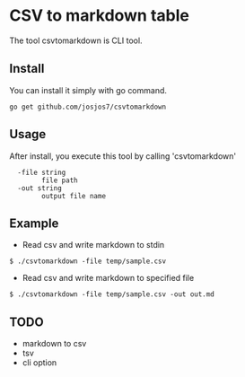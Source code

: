 # CSV to markdown table
The tool csvtomarkdown is CLI tool.

## Install
You can install it simply with go command.
```
go get github.com/josjos7/csvtomarkdown
```

## Usage
After install, you execute this tool by calling 'csvtomarkdown'

```
  -file string
        file path
  -out string
        output file name
```

## Example
- Read csv and write markdown to stdin
```
$ ./csvtomarkdown -file temp/sample.csv
```

- Read csv and write markdown to specified file
```
$ ./csvtomarkdown -file temp/sample.csv -out out.md
```

## TODO
- markdown to csv
- tsv
- cli option